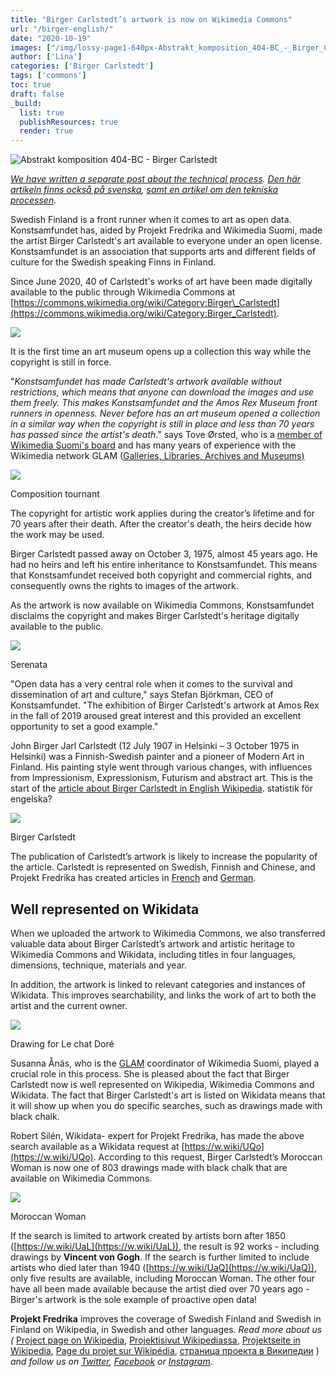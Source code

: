 ```yaml
---
title: "Birger Carlstedt’s artwork is now on Wikimedia Commons"
url: "/birger-english/"
date: "2020-10-19"
images: ["/img/lossy-page1-640px-Abstrakt_komposition_404-BC_-_Birger_Carlstedt.tif.jpg"]
author: ['Lina']
categories: ['Birger Carlstedt']
tags: ['commons']
toc: true
draft: false
_build:
  list: true
  publishResources: true
  render: true
---
```


![Abstrakt komposition 404-BC - Birger Carlstedt](/img/lossy-page1-640px-Abstrakt_komposition_404-BC_-_Birger_Carlstedt.tif.jpg)


_[We have written a separate post about the technical process](https://projektfredrika.fi/the-making-of-birger-english/). [Den här artikeln finns också på svenska](https://projektfredrika.fi/birger/), [samt en artikel om den tekniska processen](https://projektfredrika.fi/the-making-of-birger/)._

Swedish Finland is a front runner when it comes to art as open data. Konstsamfundet has, aided by Projekt Fredrika and Wikimedia Suomi, made the artist Birger Carlstedt's art available to everyone under an open license. Konstsamfundet is an association that supports arts and different fields of culture for the Swedish speaking Finns in Finland.

Since June 2020, 40 of Carlstedt's works of art have been made digitally available to the public through Wikimedia Commons at [https://commons.wikimedia.org/wiki/Category:Birger\_Carlstedt](https://commons.wikimedia.org/wiki/Category:Birger_Carlstedt).

![](https://lh4.googleusercontent.com/nvHiNLC4V6Ova2f9nYhPmJ6EQcz9obuuqM_i4W7ESCqNC4dtly92p_XpZFqUJkfhOtLxyAlRHTY3snCKI4r8UdGC1BHMjQIkh4_uMP_R0RhzRxQZPgrYxWIwlUeN65arB74vJ_ta)

It is the first time an art museum opens up a collection this way while the copyright is still in force.

"_Konstsamfundet has made Carlstedt's artwork available without restrictions, which means that anyone can download the images and use them freely. This makes Konstsamfundet and the Amos Rex Museum front runners in openness. Never before has an art museum opened a collection in a similar way when the copyright is still in place and less than 70 years has passed since the artist's death_." says Tove Ørsted, who is a [member of Wikimedia Suomi's board](https://meta.wikimedia.org/wiki/Wikimedia_Suomi) and has many years of experience with the Wikimedia network GLAM ([Galleries, Libraries, Archives and Museums)](https://meta.wikimedia.org/wiki/GLAM)

![](/img/2020/10/lossy-page1-619px-Composition_tournant_77-BC_-_Birger_Carlstedt.tif.jpg)

Composition tournant

The copyright for artistic work applies during the creator’s lifetime and for 70 years after their death. After the creator's death, the heirs decide how the work may be used.

Birger Carlstedt passed away on October 3, 1975, almost 45 years ago. He had no heirs and left his entire inheritance to Konstsamfundet. This means that Konstsamfundet received both copyright and commercial rights, and consequently owns the rights to images of the artwork.

As the artwork is now available on Wikimedia Commons, Konstsamfundet disclaims the copyright and makes Birger Carlstedt's heritage digitally available to the public.

![](/img/2020/10/lossy-page1-296px-Serenata_1-12-75_-_Birger_Carlstedt.tif-1.jpg)

Serenata

"Open data has a very central role when it comes to the survival and dissemination of art and culture," says Stefan Björkman, CEO of Konstsamfundet. "The exhibition of Birger Carlstedt's artwork at Amos Rex in the fall of 2019 aroused great interest and this provided an excellent opportunity to set a good example."  

John Birger Jarl Carlstedt (12 July 1907 in Helsinki – 3 October 1975 in Helsinki) was a Finnish-Swedish painter and a pioneer of Modern Art in Finland. His painting style went through various changes, with influences from Impressionism, Expressionism, Futurism and abstract art. This is the start of the [article about Birger Carlstedt in English Wikipedia](https://en.wikipedia.org/wiki/Birger_Carlstedt). statistik för engelska?

![](/img/2020/10/Birger-Carlstedt-1960-1.jpg)

Birger Carlstedt

The publication of Carlstedt’s artwork is likely to increase the popularity of the article. Carlstedt is represented on Swedish, Finnish and Chinese, and Projekt Fredrika has created articles in [French](https://fr.wikipedia.org/wiki/Birger_Carlstedt) and [German](https://de.wikipedia.org/wiki/Birger_Carlstedt).

## Well represented on Wikidata

When we uploaded the artwork to Wikimedia Commons, we also transferred valuable data about Birger Carlstedt’s artwork and artistic heritage to Wikimedia Commons and Wikidata, including titles in four languages, dimensions, technique, materials and year.

In addition, the artwork is linked to relevant categories and instances of Wikidata. This improves searchability, and links the work of art to both the artist and the current owner.

![](/img/2020/10/lossy-page1-640px-Skiss_för_Le_Chat_Doré_3_11-13-82_3_-_Birger_Carlstedt.tif.jpg)

Drawing for Le chat Doré

Susanna Ånäs, who is the [GLAM](https://meta.wikimedia.org/wiki/GLAM) coordinator of Wikimedia Suomi, played a crucial role in this process. She is pleased about the fact that Birger Carlstedt now is well represented on Wikipedia, Wikimedia Commons and Wikidata. The fact that Birger Carlstedt's art is listed on Wikidata means that it will show up when you do specific searches, such as drawings made with black chalk.

Robert Silén, Wikidata- expert for Projekt Fredrika, has made the above search available as a Wikidata request at [https://w.wiki/UQo](https://w.wiki/UQo). According to this request, Birger Carlstedt’s Moroccan Woman is now one of 803 drawings made with black chalk that are available on Wikimedia Commons.

![](/img/2020/10/lossy-page1-390px-Marockanska_513-BC_-_Birger_Carlstedt.tif.jpg)

Moroccan Woman

If the search is limited to artwork created by artists born after 1850 ([https://w.wiki/UaL](https://w.wiki/UaL)), the result is 92 works - including drawings by **Vincent von Gogh**. If the search is further limited to include artists who died later than 1940 ([https://w.wiki/UaQ](https://w.wiki/UaQ)), only five results are available, including Moroccan Woman. The other four have all been made available because the artist died over 70 years ago - Birger's artwork is the sole example of proactive open data!

**Projekt Fredrika** improves the coverage of Swedish Finland and Swedish in Finland on Wikipedia, in Swedish and other languages. _Read more about us (_ [Project page on Wikipedia](https://en.wikipedia.org/wiki/Wikipedia:Projekt_Fredrika), [Projektisivut Wikipediassa](https://fi.wikipedia.org/wiki/Wikipedia:Projekt_Fredrika), [Projektseite in Wikipedia](https://de.wikipedia.org/wiki/Wikipedia:Projekt_Fredrika), [Page du projet sur Wikipédia](https://fr.wikipedia.org/wiki/Wikipedia:Projekt_Fredrika), [страница проекта в Википедии](https://ru.wikipedia.org/wiki/Wikipedia:Projekt_Fredrika) ) _and follow us on [Twitter](https://twitter.com/projektfredrika), [Facebook](https://www.facebook.com/projektfredrika/) or [Instagram](http://instagram.com/projektfredrika)._